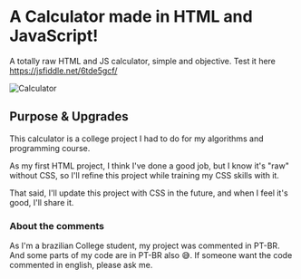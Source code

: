 # A Calculator made in HTML and JavaScript!
A totally raw HTML and JS calculator, simple and objective.
Test it here https://jsfiddle.net/6tde5gcf/

![Calculator](https://github.com/MatheusLeffa/Calculator-HTML-JS/blob/main/img/Calculator.PNG?raw=true)

## Purpose & Upgrades
This calculator is a college project I had to do for my algorithms and programming course.

As my first HTML project, I think I've done a good job, but I know it's "raw" without CSS, so I'll refine this project while training my CSS skills with it.

That said, I'll update this project with CSS in the future, and when I feel it's good, I'll share it.

### About the comments
As I'm a brazilian College student, my project was commented in PT-BR. And some parts of my code are in PT-BR also 😅. If someone want the code commented in english, please ask me. 
